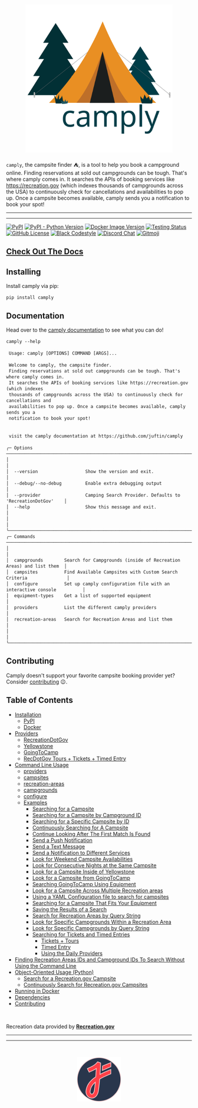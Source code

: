 <div align="center">
<a href="https://github.com/juftin/camply">
  <img src="https://raw.githubusercontent.com/juftin/camply/main/docs/_static/camply.svg"
    width="400" height="400" alt="camply">
</a>
</div>

`camply`, the campsite finder ⛺️, is a tool to help you book a campground online. Finding
reservations at sold out campgrounds can be tough. That's where camply comes in. It searches the
APIs of booking services like https://recreation.gov (which indexes thousands of campgrounds across
the USA) to continuously check for cancellations and availabilities to pop up. Once a campsite
becomes available, camply sends you a notification to book your spot!

---

---

[![PyPI](https://img.shields.io/pypi/v/camply?color=blue&label=⛺️camply)](https://github.com/juftin/camply)
[![PyPI - Python Version](https://img.shields.io/pypi/pyversions/camply)](https://pypi.python.org/pypi/camply/)
[![Docker Image Version](https://img.shields.io/docker/v/juftin/camply?color=blue&label=docker&logo=docker)](https://hub.docker.com/r/juftin/camply)
[![Testing Status](https://github.com/juftin/camply/actions/workflows/tests.yaml/badge.svg?branch=main)](https://github.com/juftin/camply/actions/workflows/tests.yaml)
[![GitHub License](https://img.shields.io/github/license/juftin/camply?color=blue&label=License)](https://github.com/juftin/camply/blob/main/LICENSE)
[![Black Codestyle](https://img.shields.io/badge/code%20style-black-000000.svg)]()
[![Discord Chat](https://img.shields.io/static/v1?label=chat&message=discord&color=blue&logo=discord)](https://discord.gg/qZDr78kKvB)
[![Gitmoji](https://img.shields.io/badge/gitmoji-%20😜%20😍-FFDD67.svg)](https://gitmoji.dev)

## [Check Out The Docs](https://juftin.com/camply/)

## Installing

Install camply via pip:

```
pip install camply
```

## Documentation

Head over to the [camply documentation](https://juftin.com/camply/) to see what you can do!

```console
camply --help

 Usage: camply [OPTIONS] COMMAND [ARGS]...

 Welcome to camply, the campsite finder.
 Finding reservations at sold out campgrounds can be tough. That's where camply comes in.
 It searches the APIs of booking services like https://recreation.gov (which indexes
 thousands of campgrounds across the USA) to continuously check for cancellations and
 availabilities to pop up. Once a campsite becomes available, camply sends you a
 notification to book your spot!


 visit the camply documentation at https://github.com/juftin/camply

╭─ Options ──────────────────────────────────────────────────────────────────────────────╮
│                                                                                        │
│  --version                  Show the version and exit.                                 │
│  --debug/--no-debug         Enable extra debugging output                              │
│  --provider                 Camping Search Provider. Defaults to 'RecreationDotGov'    │
│  --help                     Show this message and exit.                                │
│                                                                                        │
╰────────────────────────────────────────────────────────────────────────────────────────╯
╭─ Commands ─────────────────────────────────────────────────────────────────────────────╮
│                                                                                        │
│  campgrounds        Search for Campgrounds (inside of Recreation Areas) and list them  │
│  campsites          Find Available Campsites with Custom Search Criteria               │
│  configure          Set up camply configuration file with an interactive console          │
│  equipment-types    Get a list of supported equipment                                  │
│  providers          List the different camply providers                                │
│  recreation-areas   Search for Recreation Areas and list them                          │
│                                                                                        │
╰────────────────────────────────────────────────────────────────────────────────────────╯
```

## Contributing

Camply doesn't support your favorite campsite booking provider yet? Consider
[contributing](https://juftin.com/camply/contributing/) 😉.

## Table of Contents

-   [Installation](docs/installation.md)
    -   [PyPI](docs/installation.md#pypi)
    -   [Docker](docs/installation.md#docker)
-   [Providers](docs/providers.md)
    -   [RecreationDotGov](docs/providers.md#recreationgov)
    -   [Yellowstone](docs/providers.md#yellowstone)
    -   [GoingToCamp](docs/providers.md#goingtocamp)
    -   [RecDotGov Tours + Tickets + Timed Entry](docs/providers.md#recreationgov-tickets-tours--timed-entry)
-   [Command Line Usage](docs/command_line_usage.md)
    -   [providers](docs/command_line_usage.md#providers)
    -   [campsites](docs/command_line_usage.md#campsites)
    -   [recreation-areas](docs/command_line_usage.md#recreation-areas)
    -   [campgrounds](docs/command_line_usage.md#campgrounds)
    -   [configure](docs/command_line_usage.md#configure)
    -   [Examples](docs/command_line_usage.md#examples)
        -   [Searching for a Campsite](docs/command_line_usage.md#searching-for-a-campsite)
        -   [Searching for a Campsite by Campground ID](docs/command_line_usage.md#searching-for-a-campsite-by-campground-id)
        -   [Searching for a Specific Campsite by ID](docs/command_line_usage.md#searching-for-a-specific-campsite-by-id)
        -   [Continuously Searching for A Campsite](docs/command_line_usage.md#continuously-searching-for-a-campsite)
        -   [Continue Looking After The First Match Is Found](docs/command_line_usage.md#continue-looking-after-the-first-match-is-found)
        -   [Send a Push Notification](docs/command_line_usage.md#send-a-push-notification)
        -   [Send a Text Message](docs/command_line_usage.md#send-a-text-message)
        -   [Send a Notification to Different Services](docs/command_line_usage.md#send-a-notification-to-different-services)
        -   [Look for Weekend Campsite Availabilities](docs/command_line_usage.md#look-for-weekend-campsite-availabilities)
        -   [Look for Consecutive Nights at the Same Campsite](docs/command_line_usage.md#look-for-consecutive-nights-at-the-same-campsite)
        -   [Look for a Campsite Inside of Yellowstone](docs/command_line_usage.md#look-for-a-campsite-inside-of-yellowstone)
        -   [Look for a Campsite from GoingToCamp](docs/command_line_usage.md#look-for-a-campsite-from-goingtocamp)
        -   [Searching GoingToCamp Using Equipment](docs/command_line_usage.md#searching-goingtocamp-using-equipment)
        -   [Look for a Campsite Across Multiple Recreation areas](docs/command_line_usage.md#look-for-a-campsite-across-multiple-recreation-areas)
        -   [Using a YAML Configuration file to search for campsites](docs/command_line_usage.md#using-a-yaml-configuration-file-to-search-for-campsites)
        -   [Searching for a Campsite That Fits Your Equipment](docs/command_line_usage.md#searching-for-a-campsite-that-fits-your-equipment)
        -   [Saving the Results of a Search](docs/command_line_usage.md#saving-the-results-of-a-search)
        -   [Search for Recreation Areas by Query String](docs/command_line_usage.md#search-for-recreation-areas-by-query-string)
        -   [Look for Specific Campgrounds Within a Recreation Area](docs/command_line_usage.md#look-for-specific-campgrounds-within-a-recreation-area)
        -   [Look for Specific Campgrounds by Query String](docs/command_line_usage.md#look-for-specific-campgrounds-by-query-string)
        -   [Searching for Tickets and Timed Entries](docs/ccommand_line_usage.md#searching-for-tickets-and-timed-entries)
            -   [Tickets + Tours](docs/ccommand_line_usage.md#tickets-tours)
            -   [Timed Entry](docs/ccommand_line_usage.md#timed-entry)
            -   [Using the Daily Providers](command_line_usage.md#using-the-daily-providers)
-   [Finding Recreation Areas IDs and Campground IDs To Search Without Using the Command Line](docs/command_line_usage.md#finding-recreation-areas-ids-and-campground-ids-to-search-without-using-the-command-line)
-   [Object-Oriented Usage (Python)](docs/python.md)
    -   [Search for a Recreation.gov Campsite](docs/python.md#search-for-a-recreationgov-campsite)
    -   [Continuously Search for Recreation.gov Campsites](docs/python.md#continuously-search-for-recreationgov-campsites)
-   [Running in Docker](docs/docker.md)
-   [Dependencies](docs/dependencies.md)
-   [Contributing](docs/contributing.md)

<br/>

Recreation data provided by [**Recreation.gov**](https://ridb.recreation.gov/)

---

---

<br/>

[<p align="center" ><img src="https://raw.githubusercontent.com/juftin/juftin/main/static/juftin.png" width="120" height="120"  alt="juftin logo"> </p>](https://github.com/juftin)

